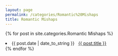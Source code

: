 ```yaml
---
layout: page
permalink: /categories/Romantic%20Mishaps
title: Romantic Mishaps
---
```


{% for post in site.categories.Romantic Mishaps %}
 <li><span>{{ post.date | date_to_string }}</span> &nbsp; <a href="{{ post.url }}">{{ post.title }}</a></li>
{% endfor %}